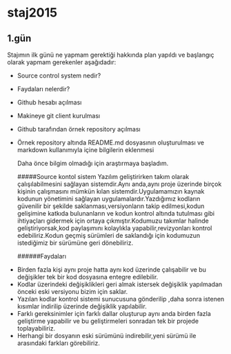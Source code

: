 # staj2015

## 1.gün
 
  Stajımın ilk günü ne yapmam gerektiği  hakkında plan yapıldı ve başlangıç olarak yapmam gerekenler aşağıdadır:
  
+ Source control system nedir?
+ Faydaları nelerdir?
+ Github hesabı açılması 
+ Makineye git client kurulması
+ Github tarafından örnek repository açılması
+ Örnek repository altında README.md dosyasının oluşturulması ve markdown kullanımıyla içine bilgilerin eklenmesi

   Daha önce bilgim olmadığı için araştırmaya başladım.
   
   #####Source kontol sistem
    Yazılım geliştirirken takım olarak çalışılabilmesini sağlayan sistemdir.Aynı anda,aynı proje üzerinde birçok kişinin çalışmasını mümkün kılan sistemdir.Uygulamamızın kaynak kodunun yönetimini sağlayan uygulamalardır.Yazdığımız kodların güvenilir bir şekilde saklanması,versiyonların takip edilmesi,kodun gelişimine katkıda bulunanların ve kodun kontrol altında tutulması gibi ihtiyaçları gidermek için ortaya çıkmıştır.Kodumuzu takımlar halinde geliştiriyorsak,kod paylaşımını kolaylıkla yapabilir,revizyonları kontrol edebiliriz.Kodun geçmiş sürümleri de saklandığı için kodumuzun istediğimiz bir sürümüne geri dönebiliriz.
   
   ######Faydaları
 - Birden fazla kişi aynı proje hatta aynı kod üzerinde çalışabilir ve bu değişikler tek bir kod dosyasına entegre edilebilir.
 - Kodlar üzerindeki değişiklikleri geri almak istersek değişiklik yapılmadan önceki eski versiyonu bizim için saklar.
 - Yazılan kodlar kontrol sistemi sunucusuna gönderilip ,daha sonra istenen kısımlar indirilip üzerinde değişiklik yapılabilir.
 - Farklı gereksinimler için farklı dallar oluşturup aynı anda birden fazla geliştirme yapabilir ve bu geliştirmeleri sonradan tek bir projede toplayabiliriz.
 - Herhangi bir dosyanın eski sürümünü indirebilir,yeni sürümü ile arasındaki farkları görebiliriz.

